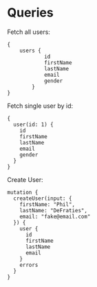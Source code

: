 # Queries

Fetch all users:

``` 
{ 
    users {
            id
            firstName
            lastName
            email
            gender
        }
}
```

Fetch single user by id:

```
{
  user(id: 1) {
    id
    firstName
    lastName
    email
    gender
  }
}
```

Create User:

```
mutation {
  createUser(input: {
    firstName: "Phil",
    lastName: "DeFraties",
    email: "fake@email.com"
  }) {
    user {
      id
      firstName
      lastName
      email
    }
    errors
  }
}
```
